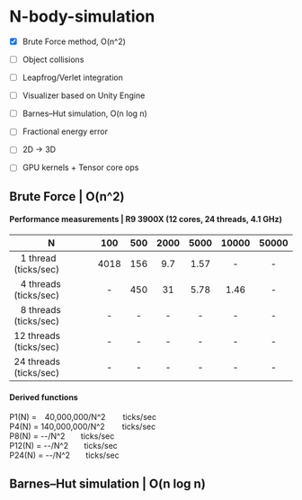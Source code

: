 # N-body-simulation

- [x] Brute Force method, O(n^2)
- [ ] Object collisions
- [ ] Leapfrog/Verlet integration
- [ ] Visualizer based on Unity Engine
- [ ] Barnes–Hut simulation, O(n log n)
- [ ] Fractional energy error
- [ ] 2D -> 3D
- [ ] GPU kernels + Tensor core ops


## Brute Force | O(n^2)
#### Performance measurements | R9 3900X (12 cores, 24 threads, 4.1 GHz)
|    N    |  100  |  500  | 2000 | 5000 | 10000 | 50000 |
| ------- | :---: | :---: | :--: | :--: | :--: | :--: |
| ⠀1 thread (ticks/sec)| 4018 | 156 | 9.7 | 1.57 | - | - |
| ⠀4 threads (ticks/sec)| - | 450 | 31 | 5.78 | 1.46 | - |
| ⠀8 threads (ticks/sec)| - | - | - | - | - | - |
| 12 threads (ticks/sec)| - | - | - | - | - | - |
| 24 threads (ticks/sec)| - | - | - | - | - | - |
#### Derived functions
P1(N) = ⠀40,000,000/N^2⠀⠀⠀ticks/sec  
P4(N) = 140,000,000/N^2⠀⠀⠀ticks/sec   
P8(N) = --/N^2  ticks/sec  
P12(N) = --/N^2  ticks/sec  
P24(N) = --/N^2  ticks/sec  

## Barnes–Hut simulation | O(n log n)
